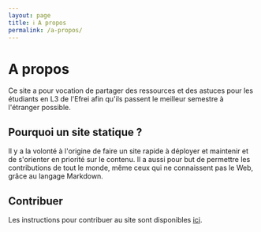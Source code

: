```yaml
---
layout: page
title: ℹ️ A propos
permalink: /a-propos/
---
```


# A propos

Ce site a pour vocation de partager des ressources et des astuces pour les étudiants en L3 de l'Efrei afin qu'ils passent le meilleur semestre à l'étranger possible.

## Pourquoi un site statique ?

Il y a la volonté à l'origine de faire un site rapide à déployer et maintenir et de s'orienter en priorité sur le contenu. Il a aussi pour but de permettre les contributions de tout le monde, même ceux qui ne connaissent pas le Web, grâce au langage Markdown.

## Contribuer

Les instructions pour contribuer au site sont disponibles [ici]().